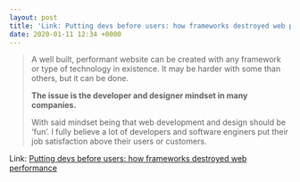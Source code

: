 ```yaml
---
layout: post
title: 'Link: Putting devs before users: how frameworks destroyed web performance'
date: 2020-01-11 12:34 +0000
---
```

> A well built, performant website can be created with any framework or type of technology in existence. It may be harder with some than others, but it can be done.
>
> **The issue is the developer and designer mindset in many companies.**
>
> With said mindset being that web development and design should be ‘fun’. I fully believe a lot of developers and software enginers put their job satisfaction above their users or customers.

Link: [Putting devs before users: how frameworks destroyed web performance](https://uxdesign.cc/putting-devs-before-users-how-frameworks-destroyed-web-performance-6b2c2a506aab)
